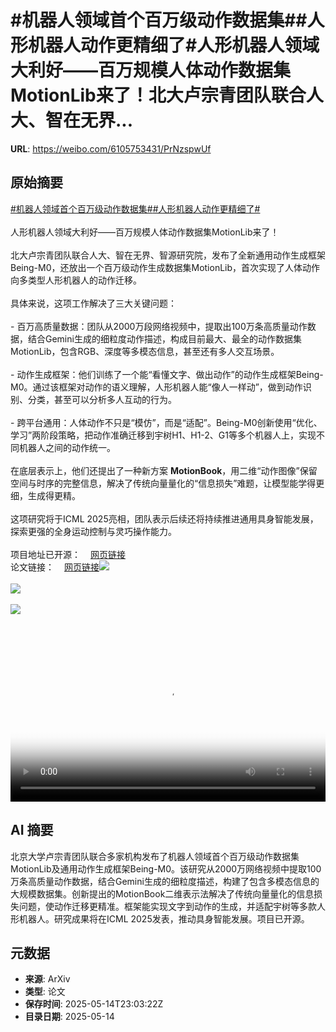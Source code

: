 # #机器人领域首个百万级动作数据集##人形机器人动作更精细了#人形机器人领域大利好——百万规模人体动作数据集MotionLib来了！北大卢宗青团队联合人大、智在无界...

**URL**: https://weibo.com/6105753431/PrNzspwUf

## 原始摘要

<a href="https://m.weibo.cn/search?containerid=231522type%3D1%26t%3D10%26q%3D%23%E6%9C%BA%E5%99%A8%E4%BA%BA%E9%A2%86%E5%9F%9F%E9%A6%96%E4%B8%AA%E7%99%BE%E4%B8%87%E7%BA%A7%E5%8A%A8%E4%BD%9C%E6%95%B0%E6%8D%AE%E9%9B%86%23&amp;extparam=%23%E6%9C%BA%E5%99%A8%E4%BA%BA%E9%A2%86%E5%9F%9F%E9%A6%96%E4%B8%AA%E7%99%BE%E4%B8%87%E7%BA%A7%E5%8A%A8%E4%BD%9C%E6%95%B0%E6%8D%AE%E9%9B%86%23" data-hide=""><span class="surl-text">#机器人领域首个百万级动作数据集#</span></a><a href="https://m.weibo.cn/search?containerid=231522type%3D1%26t%3D10%26q%3D%23%E4%BA%BA%E5%BD%A2%E6%9C%BA%E5%99%A8%E4%BA%BA%E5%8A%A8%E4%BD%9C%E6%9B%B4%E7%B2%BE%E7%BB%86%E4%BA%86%23&amp;extparam=%23%E4%BA%BA%E5%BD%A2%E6%9C%BA%E5%99%A8%E4%BA%BA%E5%8A%A8%E4%BD%9C%E6%9B%B4%E7%B2%BE%E7%BB%86%E4%BA%86%23" data-hide=""><span class="surl-text">#人形机器人动作更精细了#</span></a><br><br>人形机器人领域大利好——百万规模人体动作数据集MotionLib来了！<br><br>北大卢宗青团队联合人大、智在无界、智源研究院，发布了全新通用动作生成框架Being-M0，还放出一个百万级动作生成数据集MotionLib，首次实现了人体动作向多类型人形机器人的动作迁移。<br><br>具体来说，这项工作解决了三大关键问题：<br><br>- 百万高质量数据：团队从2000万段网络视频中，提取出100万条高质量动作数据，结合Gemini生成的细粒度动作描述，构成目前最大、最全的动作数据集MotionLib，包含RGB、深度等多模态信息，甚至还有多人交互场景。<br><br>- 动作生成框架：他们训练了一个能“看懂文字、做出动作”的动作生成框架Being-M0。通过该框架对动作的语义理解，人形机器人能“像人一样动”，做到动作识别、分类，甚至可以分析多人互动的行为。<br><br>- 跨平台通用：人体动作不只是“模仿”，而是“适配”。Being-M0创新使用“优化、学习”两阶段策略，把动作准确迁移到宇树H1、H1-2、G1等多个机器人上，实现不同机器人之间的动作统一。<br><br>在底层表示上，他们还提出了一种新方案 **MotionBook**，用二维“动作图像”保留空间与时序的完整信息，解决了传统向量量化的“信息损失”难题，让模型能学得更细，生成得更精。<br><br>这项研究将于ICML 2025亮相，团队表示后续还将持续推进通用具身智能发展，探索更强的全身运动控制与灵巧操作能力。<br><br>项目地址已开源：<a href="https://weibo.cn/sinaurl?u=https%3A%2F%2Fbeingbeyond.github.io%2FBeing-M0%2F" data-hide=""><span class="url-icon"><img style="width: 1rem;height: 1rem" src="https://h5.sinaimg.cn/upload/2015/09/25/3/timeline_card_small_web_default.png" referrerpolicy="no-referrer"></span><span class="surl-text">网页链接</span></a><br>论文链接：<a href="https://weibo.cn/sinaurl?u=https%3A%2F%2Farxiv.org%2Fabs%2F2410.03311" data-hide=""><span class="url-icon"><img style="width: 1rem;height: 1rem" src="https://h5.sinaimg.cn/upload/2015/09/25/3/timeline_card_small_web_default.png" referrerpolicy="no-referrer"></span><span class="surl-text">网页链接</span></a><img style="" src="https://tvax3.sinaimg.cn/large/006Fd7o3ly1i1f56qiw0cj31uy0u0wh2.jpg" referrerpolicy="no-referrer"><br><br><img style="" src="https://tvax1.sinaimg.cn/large/006Fd7o3ly1i1f56v2nhdj31rs0u00vt.jpg" referrerpolicy="no-referrer"><br><br><img style="" src="https://tvax2.sinaimg.cn/large/006Fd7o3ly1i1f56qynsoj31rs0u041l.jpg" referrerpolicy="no-referrer"><br><br><br clear="both"><div style="clear: both"></div><video controls="controls" poster="https://tvax1.sinaimg.cn/orj480/006Fd7o3ly1i1f56r32x8j31uy0u0wh2.jpg" style="width: 100%"><source src="https://f.video.weibocdn.com/o0/Hvrb60Qqlx08oeV5UdmM010412007teI0E010.mp4?label=mp4_720p&amp;template=1604x720.25.0&amp;ori=0&amp;ps=1CwnkDw1GXwCQx&amp;Expires=1747267141&amp;ssig=i0ibuhMO0D&amp;KID=unistore,video"><source src="https://f.video.weibocdn.com/o0/XctioMa4lx08oeV57odW0104120043fC0E010.mp4?label=mp4_hd&amp;template=1068x480.25.0&amp;ori=0&amp;ps=1CwnkDw1GXwCQx&amp;Expires=1747267141&amp;ssig=02CJTR4G6E&amp;KID=unistore,video"><source src="https://f.video.weibocdn.com/o0/ZNACqBo0lx08oeV5tdJm010412002Ba50E010.mp4?label=mp4_ld&amp;template=800x360.25.0&amp;ori=0&amp;ps=1CwnkDw1GXwCQx&amp;Expires=1747267141&amp;ssig=IfEkNqpS6k&amp;KID=unistore,video"><p>视频无法显示，请前往<a href="https://video.weibo.com/show?fid=1034%3A5166253254574088" target="_blank" rel="noopener noreferrer">微博视频</a>观看。</p></video>

## AI 摘要

北京大学卢宗青团队联合多家机构发布了机器人领域首个百万级动作数据集MotionLib及通用动作生成框架Being-M0。该研究从2000万网络视频中提取100万条高质量动作数据，结合Gemini生成的细粒度描述，构建了包含多模态信息的大规模数据集。创新提出的MotionBook二维表示法解决了传统向量量化的信息损失问题，使动作迁移更精准。框架能实现文字到动作的生成，并适配宇树等多款人形机器人。研究成果将在ICML 2025发表，推动具身智能发展。项目已开源。

## 元数据

- **来源**: ArXiv
- **类型**: 论文
- **保存时间**: 2025-05-14T23:03:22Z
- **目录日期**: 2025-05-14
